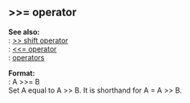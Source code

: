 ## \>\>= operator    
**See also:**    
:   [\>\> shift operator](/operator/%3e%3e/shift)    
:   [\<\<= operator](/operator/%3c%3c=)    
:   [operators](/operator)    
<!-- -->    
**Format:**    
:   A \>\>= B    
Set A equal to A \>\> B. It is shorthand for A = A \>\> B.  